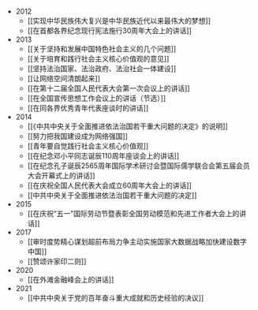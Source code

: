 - 2012
    - [[实现中华民族伟大复兴是中华民族近代以来最伟大的梦想]]
    - [[在首都各界纪念现行宪法施行30周年大会上的讲话]]
- 2013
    - [[关于坚持和发展中国特色社会主义的几个问题]]
    - [[关于培育和践行社会主义核心价值观的意见]]
    - [[坚持法治国家、法治政府、法治社会一体建设]]
    - [[让网络空间清朗起来]]
    - [[在第十二届全国人民代表大会第一次会议上的讲话]]
    - [[在全国宣传思想工作会议上的讲话（节选）]]
    - [[在同各界优秀青年代表座谈时的讲话]]
- 2014
    - [[《中共中央关于全面推进依法治国若干重大问题的决定》的说明]]
    - [[努力把我国建设成为网络强国]]
    - [[青年要自觉践行社会主义核心价值观]]
    - [[在纪念邓小平同志诞辰110周年座谈会上的讲话]]
    - [[在纪念孔子诞辰2565周年国际学术研讨会暨国际儒学联合会第五届会员大会开幕式上的讲话]]
    - [[在庆祝全国人民代表大会成立60周年大会上的讲话]]
    - [[中共中央关于全面推进依法治国若干重大问题的决定]]
- 2015
    - [[在庆祝“五一”国际劳动节暨表彰全国劳动模范和先进工作者大会上的讲话]]
- 2017
    - [[审时度势精心谋划超前布局力争主动实施国家大数据战略加快建设数字中国]]
    - [[赞颂许家印二则]]
- 2020
    - [[在外滩金融峰会上的讲话]]
- 2021
    - [[中共中央关于党的百年奋斗重大成就和历史经验的决议]]
